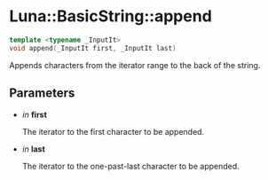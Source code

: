 # Luna::BasicString::append

```c++
template <typename _InputIt>
void append(_InputIt first, _InputIt last)
```

Appends characters from the iterator range to the back of the string. 



## Parameters
* *in* **first**

    The iterator to the first character to be appended. 

* *in* **last**

    The iterator to the one-past-last character to be appended. 

